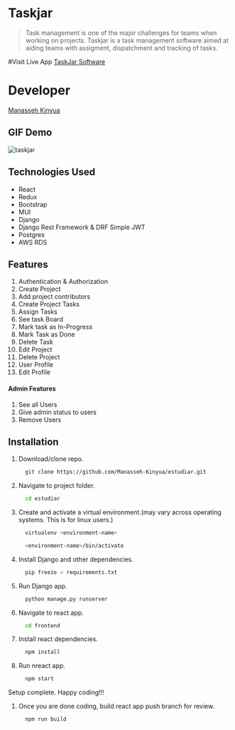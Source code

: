 # Taskjar
> Task management is one of the major challenges for teams when working on projects. Taskjar is a task management software aimed at aiding teams with assigment, dispatchment and tracking of tasks.

#Visit Live App
[TaskJar Software](https://github.com/Manasseh-Kinyua)

# Developer
[Manasseh Kinyua](https://taskjar.up.railway.app/)

## GIF Demo
![taskjar](https://github.com/Manasseh-Kinyua/nasseh_gif/blob/master/taskgggggg.gif)

## Technologies Used
* React
* Redux
* Bootstrap
* MUI
* Django
* Django Rest Framework & DRF Simple JWT
* Postgres
* AWS RDS

## Features
1. Authentication & Authorization
1. Create Project
1. Add project contributors
1. Create Project Tasks
1. Assign Tasks
1. See task Board
1. Mark task as In-Progress
1. Mark Task as Done
1. Delete Task
1. Edit Project
1. Delete Project
1. User Profile
1. Edit Profile

 #### Admin Features
 1. See all Users
 1. Give admin status to users
 1. Remove Users

## Installation
1. Download/clone repo.

    ```bash
      git clone https://github.com/Manasseh-Kinyua/estudiar.git
    ```
1. Navigate to project folder.

    ```bash
      cd estudiar
    ```
    
1. Create and activate a virtual environment.(may vary across operating systems. This is for linux users.)

    ```bash
      virtualenv <environment-name>
    ```
    
    ```bash
      <environment-name>/bin/activate
    ```
    
1. Install Django and other dependencies.

    ```bash
      pip freeze > requirements.txt
    ```
    
1. Run Django app.

    ```bash
      python manage.py runserver
    ```
    
1. Navigate to react app.

    ```bash
      cd frontend
    ```
    
1. Install react dependencies.

    ```bash
      npm install
    ```
    
1. Run nreact app.

    ```bash
      npm start
    ```
    
Setup complete. Happy coding!!!

1. Once you are done coding, build react app push branch for review.

    ```bash
      npm run build
    ```
